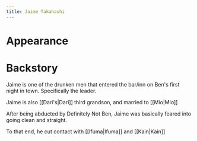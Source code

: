 ```yaml
---
title: Jaime Takahashi
---
```


# Appearance



# Backstory

Jaime is one of the drunken men that entered the bar/inn on Ben's first night in town. Specifically the leader.


Jaime is also [[Dari's|Dari]] third grandson, and married to [[Mio|Mio]]

After being abducted by Definitely Not Ben, Jaime was basically feared into going clean and straight.

To that end, he cut contact with [[Ifuma|Ifuma]] and [[Kain|Kain]]